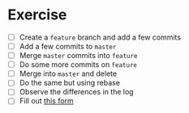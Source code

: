 # Exercise

- [ ] Create a `feature` branch and add a few commits
- [ ] Add a few commits to `master`
- [ ] Merge `master` commits into `feature`
- [ ] Do some more commits on `feature`
- [ ] Merge into `master` and delete
- [ ] Do the same but using rebase
- [ ] Observe the differences in the log
- [ ] Fill out [this form](https://forms.gle/Wf1athcsXPGat3ax8)
